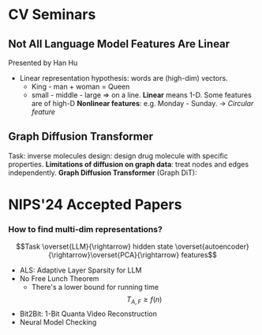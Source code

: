 # CV Seminars
## Not All Language Model Features Are Linear
Presented by Han Hu

* Linear representation hypothesis: words are (high-dim) vectors.
	* King - man + woman = Queen
	* small - middle - large => on a line.
**Linear** means 1-D. Some features are of high-D
**Nonlinear features**: e.g. Monday - Sunday. -> *Circular feature*

## Graph Diffusion Transformer
Task: inverse molecules design: design drug molecule with specific properties.
**Limitations of diffusion on graph data**: treat nodes and edges independently.
**Graph Diffusion Transformer** (Graph DiT): 

# NIPS'24 Accepted Papers
### How to find multi-dim representations?
$$Task \overset{LLM}{\rightarrow} hidden state \overset{autoencoder}{\rightarrow}\overset{PCA}{\rightarrow} features$$

* ALS: Adaptive Layer Sparsity for LLM
* No Free Lunch Theorem
	* There's a lower bound for running time $$T_{A, F} \geq f(n)$$
* Bit2Bit: 1-Bit Quanta Video Reconstruction 
* Neural Model Checking
